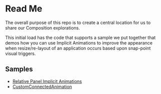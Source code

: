 # Read Me #

The overall purpose of this repo is to create a central location for us to share our Composition explorations.

This initial load has the code that supports a sample we put together that demos how you can use Implicit Animations to improve the appearance when resize/re-layout of an application occurs based upon snap-point visual triggers.

## Samples ##

* [Relative Panel Implicit Animations](./Samples/RelativePanelImplicitAnimation/RelativePanelImplicitAnimation/Readme.md)
* [CustomConnectedAnimation](https://github.com/CRANK211/c211-uwp-composition/tree/master/Samples/CustomConnectedAnimation/CustomConnectedAnimation)
